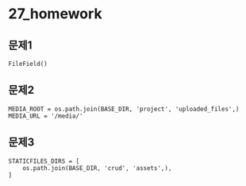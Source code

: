 # 27_homework

## 문제1

```
FileField()
```



## 문제2

```
MEDIA_ROOT = os.path.join(BASE_DIR, 'project', 'uploaded_files',)
MEDIA_URL = '/media/'
```



## 문제3

```
STATICFILES_DIRS = [
    os.path.join(BASE_DIR, 'crud', 'assets',),
]
```

